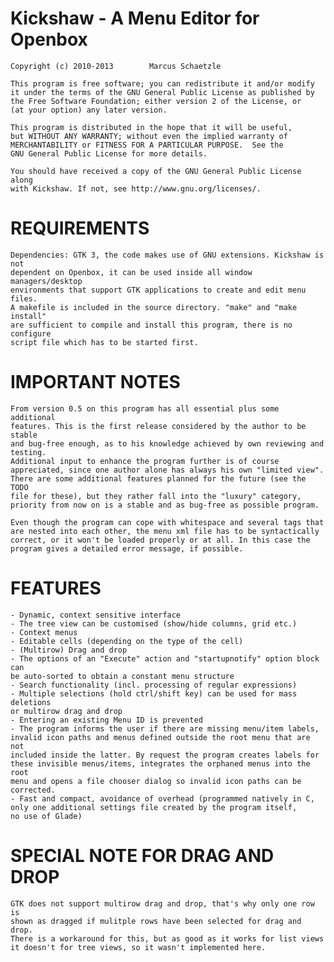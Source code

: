 # Kickshaw - A Menu Editor for Openbox

    Copyright (c) 2010-2013        Marcus Schaetzle

    This program is free software; you can redistribute it and/or modify
    it under the terms of the GNU General Public License as published by
    the Free Software Foundation; either version 2 of the License, or
    (at your option) any later version.

    This program is distributed in the hope that it will be useful,
    but WITHOUT ANY WARRANTY; without even the implied warranty of
    MERCHANTABILITY or FITNESS FOR A PARTICULAR PURPOSE.  See the
    GNU General Public License for more details.

    You should have received a copy of the GNU General Public License along
    with Kickshaw. If not, see http://www.gnu.org/licenses/.



# REQUIREMENTS

    Dependencies: GTK 3, the code makes use of GNU extensions. Kickshaw is not
    dependent on Openbox, it can be used inside all window managers/desktop
    environments that support GTK applications to create and edit menu files.
    A makefile is included in the source directory. "make" and "make install"
    are sufficient to compile and install this program, there is no configure
    script file which has to be started first.


# IMPORTANT NOTES

    From version 0.5 on this program has all essential plus some additional
    features. This is the first release considered by the author to be stable
    and bug-free enough, as to his knowledge achieved by own reviewing and
    testing.
    Additional input to enhance the program further is of course
    appreciated, since one author alone has always his own "limited view".
    There are some additional features planned for the future (see the TODO
    file for these), but they rather fall into the "luxury" category,
    priority from now on is a stable and as bug-free as possible program.

    Even though the program can cope with whitespace and several tags that
    are nested into each other, the menu xml file has to be syntactically
    correct, or it won't be loaded properly or at all. In this case the
    program gives a detailed error message, if possible.

# FEATURES

    - Dynamic, context sensitive interface
    - The tree view can be customised (show/hide columns, grid etc.)
    - Context menus
    - Editable cells (depending on the type of the cell)
    - (Multirow) Drag and drop
    - The options of an "Execute" action and "startupnotify" option block can
    be auto-sorted to obtain a constant menu structure
    - Search functionality (incl. processing of regular expressions)
    - Multiple selections (hold ctrl/shift key) can be used for mass deletions
    or multirow drag and drop
    - Entering an existing Menu ID is prevented
    - The program informs the user if there are missing menu/item labels,
    invalid icon paths and menus defined outside the root menu that are not
    included inside the latter. By request the program creates labels for
    these invisible menus/items, integrates the orphaned menus into the root
    menu and opens a file chooser dialog so invalid icon paths can be
    corrected.
    - Fast and compact, avoidance of overhead (programmed natively in C,
    only one additional settings file created by the program itself,
    no use of Glade)

# SPECIAL NOTE FOR DRAG AND DROP

    GTK does not support multirow drag and drop, that's why only one row is
    shown as dragged if mulitple rows have been selected for drag and drop.
    There is a workaround for this, but as good as it works for list views
    it doesn't for tree views, so it wasn't implemented here.

